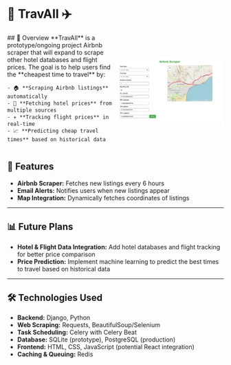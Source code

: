 # 🏡 TravAIl ✈️

<div style="display: flex; justify-content: space-between; align-items: center;">
  <div style="flex: 1;">
    ## 📌 Overview  
    **TravAIl** is a prototype/ongoing project Airbnb scraper that will expand to scrape other hotel databases and flight prices.  
    The goal is to help users find the **cheapest time to travel** by:

    - 🏠 **Scraping Airbnb listings** automatically
    - 🏨 **Fetching hotel prices** from multiple sources
    - ✈️ **Tracking flight prices** in real-time
    - 📈 **Predicting cheap travel times** based on historical data
  </div>
  <div style="flex: 0 0 50%; display: flex; justify-content: center;">
    <img src="https://github.com/ba306/travAil/raw/main/snapshots/app_screenshot.png" alt="App Screenshot" width="700" />
  </div>
</div>

## 🚀 Features

- **Airbnb Scraper:** Fetches new listings every 6 hours
- **Email Alerts:** Notifies users when new listings appear
- **Map Integration:** Dynamically fetches coordinates of listings

---

## 📊 Future Plans

- **Hotel & Flight Data Integration:** Add hotel databases and flight tracking for better price comparison
- **Price Prediction:** Implement machine learning to predict the best times to travel based on historical data

---

## 🛠️ Technologies Used

- **Backend:** Django, Python
- **Web Scraping:** Requests, BeautifulSoup/Selenium
- **Task Scheduling:** Celery with Celery Beat
- **Database:** SQLite (prototype), PostgreSQL (production)
- **Frontend:** HTML, CSS, JavaScript (potential React integration)
- **Caching & Queuing:** Redis
